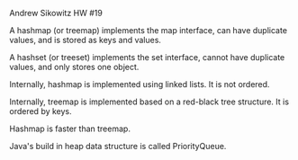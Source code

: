 Andrew Sikowitz
HW #19

A hashmap (or treemap) implements the map interface, can have duplicate values, and is stored as keys and values.

A hashset (or treeset) implements the set interface, cannot have duplicate values, and only stores one object.

Internally, hashmap is implemented using linked lists. It is not ordered.

Internally, treemap is implemented based on a red-black tree structure. It is ordered by keys.

Hashmap is faster than treemap.

Java's build in heap data structure is called PriorityQueue.